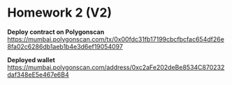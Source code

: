 # Homework 2 (V2)

**Deploy contract on Polygonscan**
https://mumbai.polygonscan.com/tx/0x00fdc31fb17199cbcfbcfac654df26e8fa02c6286db1aeb1b4e3d6ef19054097

**Deployed wallet**
https://mumbai.polygonscan.com/address/0xc2aFe202deBe8534C870232daf348eE5e467e6B4


